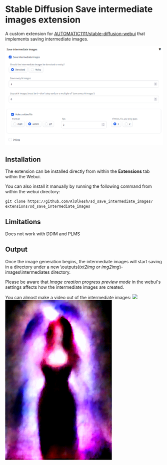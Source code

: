 # Stable Diffusion Save intermediate images extension 

A custom extension for [AUTOMATIC1111/stable-diffusion-webui](https://github.com/AUTOMATIC1111/stable-diffusion-webui) that implements saving intermediate images.

<img src="images/extension.png"/>

## Installation

The extension can be installed directly from within the **Extensions** tab within the Webui.

You can also install it manually by running the following command from within the webui directory:

	git clone https://github.com/AlUlkesh/sd_save_intermediate_images/ extensions/sd_save_intermediate_images

## Limitations
Does not work with DDIM and PLMS

## Output

Once the image generation begins, the intermediate images will start saving in a directory under a new \outputs\(*txt2img or img2img*)-images\intermediates directory.

Please be aware that _Image creation progress preview mode_ in the webui's settings affects how the intermediate images are created.

You can almost make a video out of the intermediate images:
<img src="images/13655-sample.gif"/>
<img src="images/13642-sample.gif"/>
